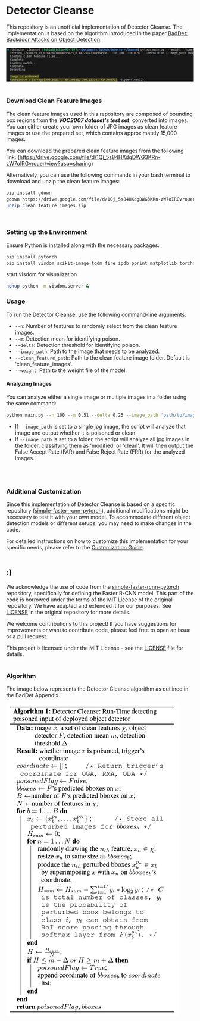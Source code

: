 # Detector Cleanse

This repository is an unofficial implementation of Detector Cleanse. The implementation is based on the algorithm introduced in the paper [BadDet: Backdoor Attacks on Object Detection](https://arxiv.org/abs/2205.14497).

![example](imgs/example.jpg)
<br /><br />

### Download Clean Feature Images

The clean feature images used in this repository are composed of bounding box regions from the ***VOC2007 dataset's test set***, converted into images. You can either create your own folder of JPG images as clean feature images or use the prepared set, which contains approximately 15,000 images.

You can download the prepared clean feature images from the following link:
(https://drive.google.com/file/d/1Qj_5s84HXdgDWG3KRn-zW7oIRGvrouer/view?usp=sharing)

Alternatively, you can use the following commands in your bash terminal to download and unzip the clean feature images:

```bash
pip install gdown
gdown https://drive.google.com/file/d/1Qj_5s84HXdgDWG3KRn-zW7oIRGvrouer/view?usp=sharing
unzip clean_feature_images.zip
```
<br />

### Setting up the Environment

Ensure Python is installed along with the necessary packages.
```bash
pip install pytorch
pip install visdom scikit-image tqdm fire ipdb pprint matplotlib torchnet

```
start visdom for visualization
```Bash
nohup python -m visdom.server &
```

### Usage

To run the Detector Cleanse, use the following command-line arguments:

- `--n`: Number of features to randomly select from the clean feature images.
- `--m`: Detection mean for identifying poison.
- `--delta`: Detection threshold for identifying poison.
- `--image_path`: Path to the image that needs to be analyzed.
- `--clean_feature_path`: Path to the clean feature image folder. Default is 'clean_feature_images'.
- `--weight`: Path to the weight file of the model.

#### Analyzing Images
You can analyze either a single image or multiple images in a folder using the same command:

```bash
python main.py --n 100 --m 0.51 --delta 0.25 --image_path 'path/to/image_or_folder' --clean_feature_path 'path/to/clean_feature_images' --weight 'path/to/model/weight.pth'
```

- If `--image_path` is set to a single jpg image, the script will analyze that image and output whether it is poisoned or clean.
- If `--image_path` is set to a folder, the script will analyze all jpg images in the folder, classifying them as 'modified' or 'clean'. It will then output the False Accept Rate (FAR) and False Reject Rate (FRR) for the analyzed images.

<br /><br />

### Additional Customization

Since this implementation of Detector Cleanse is based on a specific repository ([simple-faster-rcnn-pytorch](https://github.com/chenyuntc/simple-faster-rcnn-pytorch/tree/master)), additional modifications might be necessary to test it with your own model. To accommodate different object detection models or different setups, you may need to make changes in the code.

For detailed instructions on how to customize this implementation for your specific needs, please refer to the [Customization Guide](CustomizationGuide.md).
<br /><br />

## :)

We acknowledge the use of code from the [simple-faster-rcnn-pytorch](https://github.com/chenyuntc/simple-faster-rcnn-pytorch/tree/master) repository, specifically for defining the Faster R-CNN model. This part of the code is borrowed under the terms of the MIT License of the original repository. We have adapted and extended it for our purposes. See [LICENSE](https://github.com/chenyuntc/simple-faster-rcnn-pytorch/blob/master/LICENSE) in the original repository for more details.

We welcome contributions to this project! If you have suggestions for improvements or want to contribute code, please feel free to open an issue or a pull request.

This project is licensed under the MIT License - see the [LICENSE](LICENSE) file for details.
<br /><br />

### Algorithm

The image below represents the Detector Cleanse algorithm as outlined in the BadDet Appendix.

![Algorithm](imgs/algorithm.jpg)
